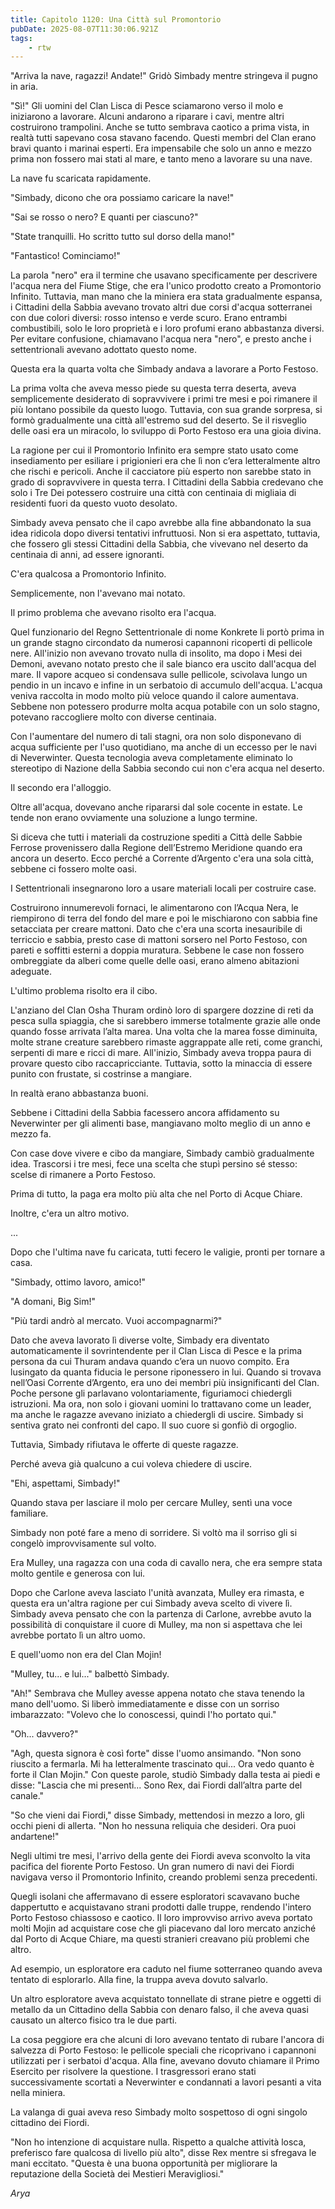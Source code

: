 ```yaml
---
title: Capitolo 1120: Una Città sul Promontorio
pubDate: 2025-08-07T11:30:06.921Z
tags:
    - rtw
---
```













"Arriva la nave, ragazzi! Andate!" Gridò Simbady mentre stringeva il pugno in aria.






"Sì!" Gli uomini del Clan Lisca di Pesce sciamarono verso il molo e iniziarono a lavorare. Alcuni andarono a riparare i cavi, mentre altri costruirono trampolini. Anche se tutto sembrava caotico a prima vista, in realtà tutti sapevano cosa stavano facendo. Questi membri del Clan erano bravi quanto i marinai esperti. Era impensabile che solo un anno e mezzo prima non fossero mai stati al mare, e tanto meno a lavorare su una nave.






La nave fu scaricata rapidamente.






"Simbady, dicono che ora possiamo caricare la nave!"






"Sai se rosso o nero? E quanti per ciascuno?"






"State tranquilli. Ho scritto tutto sul dorso della mano!"






"Fantastico! Cominciamo!"






La parola "nero" era il termine che usavano specificamente per descrivere l'acqua nera del Fiume Stige, che era l'unico prodotto creato a Promontorio Infinito. Tuttavia, man mano che la miniera era stata gradualmente espansa, i Cittadini della Sabbia avevano trovato altri due corsi d'acqua sotterranei con due colori diversi: rosso intenso e verde scuro. Erano entrambi combustibili, solo le loro proprietà e i loro profumi erano abbastanza diversi. Per evitare confusione, chiamavano l'acqua nera "nero", e presto anche i settentrionali avevano adottato questo nome.






Questa era la quarta volta che Simbady andava a lavorare a Porto Festoso.






La prima volta che aveva messo piede su questa terra deserta, aveva semplicemente desiderato di sopravvivere i primi tre mesi e poi rimanere il più lontano possibile da questo luogo. Tuttavia, con sua grande sorpresa, si formò gradualmente una città all'estremo sud del deserto. Se il risveglio delle oasi era un miracolo, lo sviluppo di Porto Festoso era una gioia divina.






La ragione per cui il Promontorio Infinito era sempre stato usato come insediamento per esiliare i prigionieri era che lì non c’era letteralmente altro che rischi e pericoli. Anche il cacciatore più esperto non sarebbe stato in grado di sopravvivere in questa terra. I Cittadini della Sabbia credevano che solo i Tre Dei potessero costruire una città con centinaia di migliaia di residenti fuori da questo vuoto desolato.






Simbady aveva pensato che il capo avrebbe alla fine abbandonato la sua idea ridicola dopo diversi tentativi infruttuosi. Non si era aspettato, tuttavia, che fossero gli stessi Cittadini della Sabbia, che vivevano nel deserto da centinaia di anni, ad essere ignoranti.






C'era qualcosa a Promontorio Infinito.






Semplicemente, non l'avevano mai notato.






Il primo problema che avevano risolto era l'acqua.






Quel funzionario del Regno Settentrionale di nome Konkrete li portò prima in un grande stagno circondato da numerosi capannoni ricoperti di pellicole nere. All'inizio non avevano trovato nulla di insolito, ma dopo i Mesi dei Demoni, avevano notato presto che il sale bianco era uscito dall'acqua del mare. Il vapore acqueo si condensava sulle pellicole, scivolava lungo un pendio in un incavo e infine in un serbatoio di accumulo dell'acqua. L'acqua veniva raccolta in modo molto più veloce quando il calore aumentava. Sebbene non potessero produrre molta acqua potabile con un solo stagno, potevano raccogliere molto con diverse centinaia.






Con l'aumentare del numero di tali stagni, ora non solo disponevano di acqua sufficiente per l'uso quotidiano, ma anche di un eccesso per le navi di Neverwinter. Questa tecnologia aveva completamente eliminato lo stereotipo di Nazione della Sabbia secondo cui non c'era acqua nel deserto.






Il secondo era l'alloggio.






Oltre all'acqua, dovevano anche ripararsi dal sole cocente in estate. Le tende non erano ovviamente una soluzione a lungo termine.






Si diceva che tutti i materiali da costruzione spediti a Città delle Sabbie Ferrose provenissero dalla Regione dell’Estremo Meridione quando era ancora un deserto. Ecco perché a Corrente d’Argento c'era una sola città, sebbene ci fossero molte oasi.






I Settentrionali insegnarono loro a usare materiali locali per costruire case.






Costruirono innumerevoli fornaci, le alimentarono con l’Acqua Nera, le riempirono di terra del fondo del mare e poi le mischiarono con sabbia fine setacciata per creare mattoni. Dato che c'era una scorta inesauribile di terriccio e sabbia, presto case di mattoni sorsero nel Porto Festoso, con pareti e soffitti esterni a doppia muratura. Sebbene le case non fossero ombreggiate da alberi come quelle delle oasi, erano almeno abitazioni adeguate.






L'ultimo problema risolto era il cibo.






L'anziano del Clan Osha Thuram ordinò loro di spargere dozzine di reti da pesca sulla spiaggia, che si sarebbero immerse totalmente grazie alle onde quando fosse arrivata l’alta marea. Una volta che la marea fosse diminuita, molte strane creature sarebbero rimaste aggrappate alle reti, come granchi, serpenti di mare e ricci di mare. All'inizio, Simbady aveva troppa paura di provare questo cibo raccapricciante. Tuttavia, sotto la minaccia di essere punito con frustate, si costrinse a mangiare.






In realtà erano abbastanza buoni.






Sebbene i Cittadini della Sabbia facessero ancora affidamento su Neverwinter per gli alimenti base, mangiavano molto meglio di un anno e mezzo fa.






Con case dove vivere e cibo da mangiare, Simbady cambiò gradualmente idea. Trascorsi i tre mesi, fece una scelta che stupì persino sé stesso: scelse di rimanere a Porto Festoso.






Prima di tutto, la paga era molto più alta che nel Porto di Acque Chiare.






Inoltre, c'era un altro motivo.






...






Dopo che l'ultima nave fu caricata, tutti fecero le valigie, pronti per tornare a casa.






"Simbady, ottimo lavoro, amico!"






"A domani, Big Sim!"






"Più tardi andrò al mercato. Vuoi accompagnarmi?"






Dato che aveva lavorato lì diverse volte, Simbady era diventato automaticamente il sovrintendente per il Clan Lisca di Pesce e la prima persona da cui Thuram andava quando c’era un nuovo compito. Era lusingato da quanta fiducia le persone riponessero in lui. Quando si trovava nell’Oasi Corrente d’Argento, era uno dei membri più insignificanti del Clan. Poche persone gli parlavano volontariamente, figuriamoci chiedergli istruzioni. Ma ora, non solo i giovani uomini lo trattavano come un leader, ma anche le ragazze avevano iniziato a chiedergli di uscire. Simbady si sentiva grato nei confronti del capo. Il suo cuore si gonfiò di orgoglio.






Tuttavia, Simbady rifiutava le offerte di queste ragazze.






Perché aveva già qualcuno a cui voleva chiedere di uscire.






"Ehi, aspettami, Simbady!"






Quando stava per lasciare il molo per cercare Mulley, sentì una voce familiare.






Simbady non poté fare a meno di sorridere. Si voltò ma il sorriso gli si congelò improvvisamente sul volto.






Era Mulley, una ragazza con una coda di cavallo nera, che era sempre stata molto gentile e generosa con lui.






Dopo che Carlone aveva lasciato l'unità avanzata, Mulley era rimasta, e questa era un'altra ragione per cui Simbady aveva scelto di vivere lì. Simbady aveva pensato che con la partenza di Carlone, avrebbe avuto la possibilità di conquistare il cuore di Mulley, ma non si aspettava che lei avrebbe portato lì un altro uomo.






E quell'uomo non era del Clan Mojin!






"Mulley, tu... e lui..." balbettò Simbady.






"Ah!" Sembrava che Mulley avesse appena notato che stava tenendo la mano dell'uomo. Si liberò immediatamente e disse con un sorriso imbarazzato: "Volevo che lo conoscessi, quindi l'ho portato qui."






"Oh... davvero?"






"Agh, questa signora è così forte" disse l'uomo ansimando. "Non sono riuscito a fermarla. Mi ha letteralmente trascinato qui... Ora vedo quanto è forte il Clan Mojin." Con queste parole, studiò Simbady dalla testa ai piedi e disse: "Lascia che mi presenti... Sono Rex, dai Fiordi dall’altra parte del canale."






"So che vieni dai Fiordi," disse Simbady, mettendosi in mezzo a loro, gli occhi pieni di allerta. "Non ho nessuna reliquia che desideri. Ora puoi andartene!"






Negli ultimi tre mesi, l'arrivo della gente dei Fiordi aveva sconvolto la vita pacifica del fiorente Porto Festoso. Un gran numero di navi dei Fiordi navigava verso il Promontorio Infinito, creando problemi senza precedenti.






Quegli isolani che affermavano di essere esploratori scavavano buche dappertutto e acquistavano strani prodotti dalle truppe, rendendo l'intero Porto Festoso chiassoso e caotico. Il loro improvviso arrivo aveva portato molti Mojin ad acquistare cose che gli piacevano dal loro mercato anziché dal Porto di Acque Chiare, ma questi stranieri creavano più problemi che altro.






Ad esempio, un esploratore era caduto nel fiume sotterraneo quando aveva tentato di esplorarlo. Alla fine, la truppa aveva dovuto salvarlo.






Un altro esploratore aveva acquistato tonnellate di strane pietre e oggetti di metallo da un Cittadino della Sabbia con denaro falso, il che aveva quasi causato un alterco fisico tra le due parti.






La cosa peggiore era che alcuni di loro avevano tentato di rubare l'ancora di salvezza di Porto Festoso: le pellicole speciali che ricoprivano i capannoni utilizzati per i serbatoi d'acqua. Alla fine, avevano dovuto chiamare il Primo Esercito per risolvere la questione. I trasgressori erano stati successivamente scortati a Neverwinter e condannati a lavori pesanti a vita nella miniera.






La valanga di guai aveva reso Simbady molto sospettoso di ogni singolo cittadino dei Fiordi.






"Non ho intenzione di acquistare nulla. Rispetto a qualche attività losca, preferisco fare qualcosa di livello più alto", disse Rex mentre si sfregava le mani eccitato. "Questa è una buona opportunità per migliorare la reputazione della Società dei Mestieri Meravigliosi."






<em>Arya</em>


                                


                                



